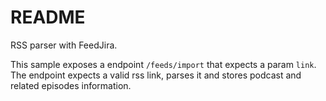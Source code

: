 # README

RSS parser with FeedJira. 

This sample exposes a endpoint `/feeds/import` that expects a param `link`. The endpoint expects a valid rss link,
parses it and stores podcast and related episodes information. 

